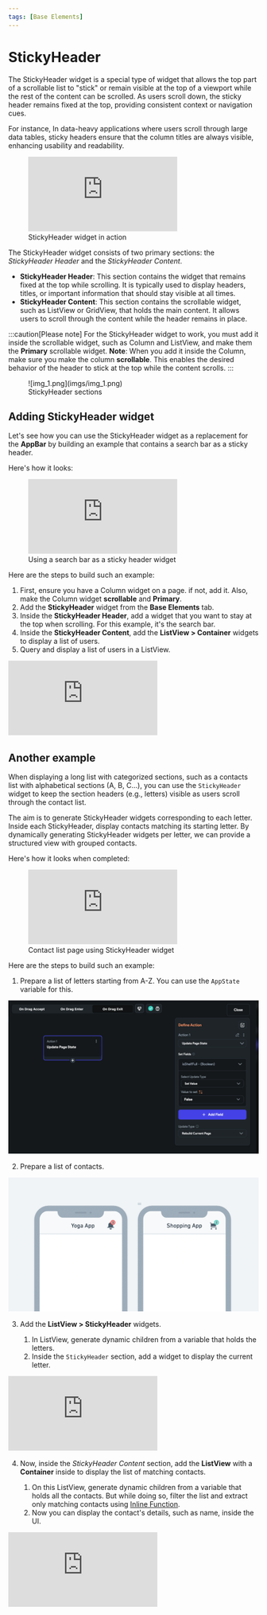 ```yaml
---
tags: [Base Elements]
---
```


# StickyHeader

The StickyHeader widget is a special type of widget that allows the top part of a scrollable list to "stick" or remain visible at the top of a viewport while the rest of the content can be scrolled. As users scroll down, the sticky header remains fixed at the top, providing consistent context or navigation cues.

For instance, In data-heavy applications where users scroll through large data tables, sticky headers ensure that the column titles are always visible, enhancing usability and readability.

<figure>
    <div style={{
    position: 'relative',
    paddingBottom: 'calc(56.67989417989418% + 41px)', // Keeps the aspect ratio and additional padding
    height: 0,
    width: '100%'
}}>
    <iframe 
        src="https://demo.arcade.software/QBOHjQRfLrn1tCofcQdP?embed&show_copy_link=true"
        title=""
        style={{
            position: 'absolute',
            top: 0,
            left: 0,
            width: '100%',
            height: '100%',
            colorScheme: 'light'
        }}
        frameborder="0"
        loading="lazy"
        webkitAllowFullScreen
        mozAllowFullScreen
        allowFullScreen
        allow="clipboard-write">
    </iframe>
</div>

  <figcaption class="centered-caption">StickyHeader widget in action</figcaption>
</figure>

The StickyHeader widget consists of two primary sections: the *StickyHeader Header* and the *StickyHeader Content*.

* **StickyHeader Header**: This section contains the widget that remains fixed at the top while scrolling. It is typically used to display headers, titles, or important information that should stay visible at all times.
* **StickyHeader Content**: This section contains the scrollable widget, such as ListView or GridView, that holds the main content. It allows users to scroll through the content while the header remains in place.

:::caution[Please note]
For the StickyHeader widget to work, you must add it inside the scrollable widget, such as Column and ListView, and make them the **Primary** scrollable widget. **Note**: When you add it inside the Column, make sure you make the column **scrollable**. This enables the desired behavior of the header to stick at the top while the content scrolls.
:::

<figure>
    ![img_1.png](imgs/img_1.png)
  <figcaption class="centered-caption">StickyHeader sections</figcaption>
</figure>

## Adding StickyHeader widget

Let's see how you can use the StickyHeader widget as a replacement for the **AppBar** by building an example that contains a search bar as a sticky header.

Here's how it looks:



<figure>
    <div style={{
    position: 'relative',
    paddingBottom: 'calc(56.67989417989418% + 41px)', // Keeps the aspect ratio and additional padding
    height: 0,
    width: '100%'
}}>
    <iframe 
        src="https://demo.arcade.software/cvvFDg8mw7qcQmeQF06Q?embed&show_copy_link=true"
        title=""
        style={{
            position: 'absolute',
            top: 0,
            left: 0,
            width: '100%',
            height: '100%',
            colorScheme: 'light'
        }}
        frameborder="0"
        loading="lazy"
        webkitAllowFullScreen
        mozAllowFullScreen
        allowFullScreen
        allow="clipboard-write">
    </iframe>
</div>
  <figcaption class="centered-caption">Using a search bar as a sticky header widget</figcaption>
</figure>

Here are the steps to build such an example:

1. First, ensure you have a Column widget on a page. if not, add it. Also, make the Column widget **scrollable** and **Primary**.
2. Add the **StickyHeader** widget from the **Base Elements** tab.
3. Inside the **StickyHeader Header**, add a widget that you want to stay at the top when scrolling. For this example, it's the search bar.
4. Inside the **StickyHeader Content**, add the **ListView > Container** widgets to display a list of users.
5. Query and display a list of users in a ListView.

<div class="video-container"><iframe src="https://www.loom.
com/embed/fb1aa4fcb11240ce95f5e4539ee0c224?sid=c1e3773c-993d-4752-a5ff-770dde87545b" frameborder="0" allow="accelerometer; autoplay; clipboard-write; encrypted-media; gyroscope; picture-in-picture; web-share" referrerpolicy="strict-origin-when-cross-origin" allowfullscreen></iframe></div>



## Another example

When displaying a long list with categorized sections, such as a contacts list with alphabetical sections (A, B, C...), you can use the `StickyHeader` widget to keep the section headers (e.g., letters) visible as users scroll through the contact list.

The aim is to generate StickyHeader widgets corresponding to each letter. Inside each StickyHeader, display contacts matching its starting letter. By dynamically generating StickyHeader widgets per letter, we can provide a structured view with grouped contacts.

Here's how it looks when completed:

<figure>
    <div style={{
    position: 'relative',
    paddingBottom: 'calc(56.67989417989418% + 41px)', // Keeps the aspect ratio and additional padding
    height: 0,
    width: '100%'
}}>
    <iframe 
        src="https://demo.arcade.software/of8foZd2MMR5kMoq9IKa?embed&show_copy_link=true"
        title=""
        style={{
            position: 'absolute',
            top: 0,
            left: 0,
            width: '100%',
            height: '100%',
            colorScheme: 'light'
        }}
        frameborder="0"
        loading="lazy"
        webkitAllowFullScreen
        mozAllowFullScreen
        allowFullScreen
        allow="clipboard-write">
    </iframe>
</div>
  <figcaption class="centered-caption">Contact list page using StickyHeader widget</figcaption>
</figure>

Here are the steps to build such an example:

1. Prepare a list of letters starting from A-Z. You can use the `AppState` variable for this.

<p></p>

![img_2.png](imgs/img_2.png)

2. Prepare a list of contacts.

<p></p>

![img_3.png](imgs/img_3.png)

3. Add the **ListView > StickyHeader** widgets.

    1. In ListView, generate dynamic children from a variable that holds the letters.
    2. Inside the `StickyHeader` section, add a widget to display the current letter.

<div class="video-container"><iframe src="https://www.loom.
com/embed/39bb5fc9068f4a759a4b0d6fd62e3f16?sid=ed5c274e-f1e0-4830-9702-dd35ac2d6d51" frameborder="0" allow="accelerometer; autoplay; clipboard-write; encrypted-media; gyroscope; picture-in-picture; web-share" referrerpolicy="strict-origin-when-cross-origin" allowfullscreen></iframe></div>



4. Now, inside the *StickyHeader* *Content* section, add the **ListView** with a **Container** 
inside to display the list of matching contacts.

    1. On this ListView, generate dynamic children from a variable that holds all the contacts. But while doing so, filter the list and extract only matching contacts using [Inline Function](../../../../resources/control-flow/functions/utility-functions.md#inline-function-code-expressions).
    2. Now you can display the contact's details, such as name, inside the UI.

<div class="video-container"><iframe src="https://www.loom.
com/embed/990913b5d2ce4ae9b3884519d661ad5b?sid=74fb34c2-f08b-40e2-b0df-d0d42aa30f2b" frameborder="0" allow="accelerometer; autoplay; clipboard-write; encrypted-media; gyroscope; picture-in-picture; web-share" referrerpolicy="strict-origin-when-cross-origin" allowfullscreen></iframe></div>

